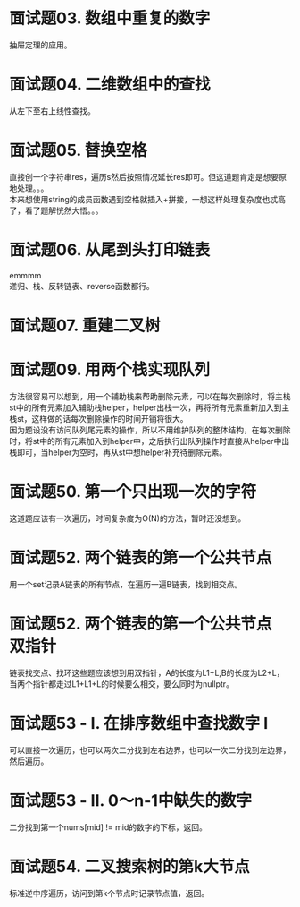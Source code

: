 # 面试题03. 数组中重复的数字
抽屉定理的应用。

# 面试题04. 二维数组中的查找
从左下至右上线性查找。

# 面试题05. 替换空格
直接创一个字符串res，遍历s然后按照情况延长res即可。但这道题肯定是想要原地处理。。。</br>
本来想使用string的成员函数遇到空格就插入+拼接，一想这样处理复杂度也忒高了，看了题解恍然大悟。。。

# 面试题06. 从尾到头打印链表
emmmm</br>
递归、栈、反转链表、reverse函数都行。

# 面试题07. 重建二叉树

# 面试题09. 用两个栈实现队列
方法很容易可以想到，用一个辅助栈来帮助删除元素，可以在每次删除时，将主栈st中的所有元素加入辅助栈helper，helper出栈一次，再将所有元素重新加入到主栈st，这样做的话每次删除操作的时间开销将很大。<br>
因为题设没有访问队列尾元素的操作，所以不用维护队列的整体结构，在每次删除时，将st中的所有元素加入到helper中，之后执行出队列操作时直接从helper中出栈即可，当helper为空时，再从st中想helper补充待删除元素。

# 面试题50. 第一个只出现一次的字符
这道题应该有一次遍历，时间复杂度为O(N)的方法，暂时还没想到。

# 面试题52. 两个链表的第一个公共节点
用一个set记录A链表的所有节点，在遍历一遍B链表，找到相交点。

# 面试题52. 两个链表的第一个公共节点 双指针
链表找交点、找环这些题应该想到用双指针，A的长度为L1+L,B的长度为L2+L，当两个指针都走过L1+L1+L的时候要么相交，要么同时为nullptr。

# 面试题53 - I. 在排序数组中查找数字 I
可以直接一次遍历，也可以两次二分找到左右边界，也可以一次二分找到左边界，然后遍历。

# 面试题53 - II. 0～n-1中缺失的数字
二分找到第一个nums[mid] != mid的数字的下标，返回。

# 面试题54. 二叉搜索树的第k大节点
标准逆中序遍历，访问到第k个节点时记录节点值，返回。
